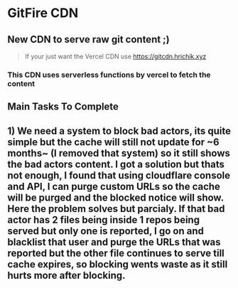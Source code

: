 # GitFire CDN 

## New CDN to serve raw git content ;)

> If your just want the Vercel CDN use
> https://gitcdn.hrichik.xyz

### This CDN uses serverless functions by vercel to fetch the content


## Main Tasks To Complete
## 1) We need a system to block bad actors, its quite simple but the cache will still not update for ~6 months~ (I removed that system) so it still shows the bad actors content. I got a solution but thats not enough, I found that using cloudflare console and API, I can purge custom URLs so the cache will be purged and the blocked notice will show. Here the problem solves but parcialy. If that bad actor has 2 files being inside 1 repos being served but only one is reported, I go on and blacklist that user and purge the URLs that was reported but the other file continues to serve till cache expires, so blocking wents waste as it still hurts more after blocking.
